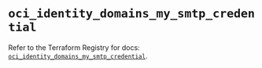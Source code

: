 # `oci_identity_domains_my_smtp_credential`

Refer to the Terraform Registry for docs: [`oci_identity_domains_my_smtp_credential`](https://registry.terraform.io/providers/oracle/oci/7.19.0/docs/resources/identity_domains_my_smtp_credential).
